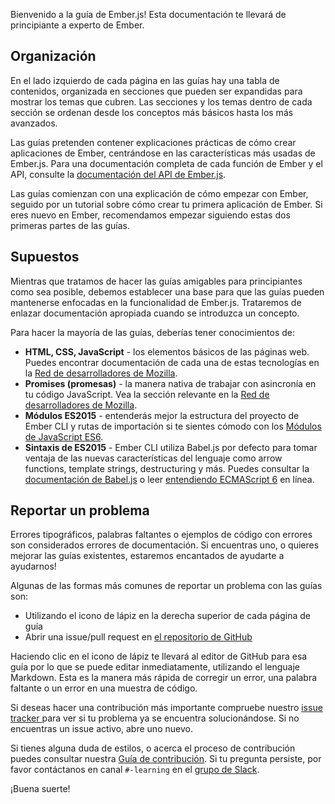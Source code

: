 Bienvenido a la guía de Ember.js! Esta documentación te llevará de principiante a experto de Ember.

## Organización

En el lado izquierdo de cada página en las guías hay una tabla de contenidos, organizada en secciones que pueden ser expandidas para mostrar los temas que cubren. Las secciones y los temas dentro de cada sección se ordenan desde los conceptos más básicos hasta los más avanzados.

Las guías pretenden contener explicaciones prácticas de cómo crear aplicaciones de Ember, centrándose en las características más usadas de Ember.js. Para una documentación completa de cada función de Ember y el API, consulte la [documentación del API de Ember.js](http://emberjs.com/api/).

Las guías comienzan con una explicación de cómo empezar con Ember, seguido por un tutorial sobre cómo crear tu primera aplicación de Ember. Si eres nuevo en Ember, recomendamos empezar siguiendo estas dos primeras partes de las guías.

## Supuestos

Mientras que tratamos de hacer las guías amigables para principiantes como sea posible, debemos establecer una base para que las guías pueden mantenerse enfocadas en la funcionalidad de Ember.js. Trataremos de enlazar documentación apropiada cuando se introduzca un concepto.

Para hacer la mayoría de las guías, deberías tener conocimientos de:

* **HTML, CSS, JavaScript** - los elementos básicos de las páginas web. Puedes encontrar documentación de cada una de estas tecnologías en la [Red de desarrolladores de Mozilla](https://developer.mozilla.org/en-US/docs/Web).
* **Promises (promesas)** - la manera nativa de trabajar con asincronía en tu código JavaScript. Vea la sección relevante en la [Red de desarrolladores de Mozilla](https://developer.mozilla.org/en-US/docs/Web/JavaScript/Reference/Global_Objects/Promise).
* **Módulos ES2015** - entenderás mejor la estructura del proyecto de Ember CLI y rutas de importación si te sientes cómodo con los [Módulos de JavaScript ES6](http://jsmodules.io/).
* **Sintaxis de ES2015** - Ember CLI utiliza Babel.js por defecto para tomar ventaja de las nuevas características del lenguaje como arrow functions, template strings, destructuring y más. Puedes consultar la [documentación de Babel.js](https://babeljs.io/docs/learn-es2015/) o leer [entendiendo ECMAScript 6](https://leanpub.com/understandinges6/read) en línea.

## Reportar un problema

Errores tipográficos, palabras faltantes o ejemplos de código con errores son considerados errores de documentación. Si encuentras uno, o quieres mejorar las guías existentes, estaremos encantados de ayudarte a ayudarnos!

Algunas de las formas más comunes de reportar un problema con las guías son:

* Utilizando el icono de lápiz en la derecha superior de cada página de guía
* Abrir una issue/pull request en [el repositorio de GitHub](https://github.com/emberjs/guides/)

Haciendo clic en el icono de lápiz te llevará al editor de GitHub para esa guía por lo que se puede editar inmediatamente, utilizando el lenguaje Markdown. Esta es la manera más rápida de corregir un error, una palabra faltante o un error en una muestra de código.

Si deseas hacer una contribución más importante compruebe nuestro [issue tracker ](https://github.com/emberjs/guides/issues) para ver si tu problema ya se encuentra solucionándose. Si no encuentras un issue activo, abre uno nuevo.

Si tienes alguna duda de estilos, o acerca el proceso de contribución puedes consultar nuestra [Guía de contribución](https://github.com/emberjs/guides/blob/master/CONTRIBUTING.md). Si tu pregunta persiste, por favor contáctanos en canal `#-learning` en el [grupo de Slack](https://ember-community-slackin.herokuapp.com/).

¡Buena suerte!